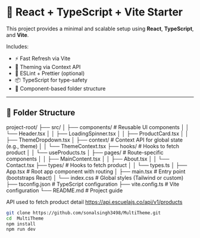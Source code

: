 # 🚀 React + TypeScript + Vite Starter

This project provides a minimal and scalable setup using **React**, **TypeScript**, and **Vite**.

Includes:
- ⚡️ Fast Refresh via Vite
- 🎨 Theming via Context API
- 🧹 ESLint + Prettier (optional)
- 📦 TypeScript for type-safety
- 🧩 Component-based folder structure

---

## 📁 Folder Structure

project-root/
├── src/
│ ├── components/ # Reusable UI components
│ │ └── Header.tsx
│ │ ├── LoadingSpinner.tsx
│ │ ├── ProductCard.tsx
│ │ ├── ThemeDropdown.tsx
│ ├── context/ # Context API for global state (e.g., theme)
│ │ └── ThemeContext.tsx
├── hooks/ # Hooks to fetch product
│ │ └── useProducts.ts
│ ├── pages/ # Route-specific components
│ │ ├── MainContent.tsx
│ │ ├── About.tsx
│ │ └── Contact.tsx
├── types/ # Hooks to fetch product
│ │ └── types.ts
│ ├── App.tsx # Root app component with routing
│ ├── main.tsx # Entry point (bootstraps React)
│ └── index.css # Global styles (Tailwind or custom)
├── tsconfig.json # TypeScript configuration
├── vite.config.ts # Vite configuration
└── README.md # Project guide

API used to fetch product detail https://api.escuelajs.co/api/v1/products
```bash
git clone https://github.com/sonalsingh3498/MultiTheme.git
cd  MultiTheme
npm install
npm run dev